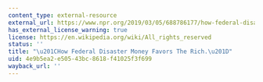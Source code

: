```yaml
---
content_type: external-resource
external_url: https://www.npr.org/2019/03/05/688786177/how-federal-disaster-money-favors-the-rich
has_external_license_warning: true
license: https://en.wikipedia.org/wiki/All_rights_reserved
status: ''
title: "\u201CHow Federal Disaster Money Favors The Rich.\u201D"
uid: 4e9b5ea2-e505-43bc-8618-f41025f3f699
wayback_url: ''
---
```

